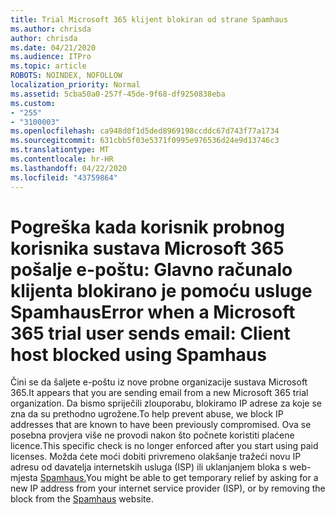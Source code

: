 ```yaml
---
title: Trial Microsoft 365 klijent blokiran od strane Spamhaus
ms.author: chrisda
author: chrisda
ms.date: 04/21/2020
ms.audience: ITPro
ms.topic: article
ROBOTS: NOINDEX, NOFOLLOW
localization_priority: Normal
ms.assetid: 5cba50a0-257f-45de-9f68-df9250838eba
ms.custom:
- "255"
- "3100003"
ms.openlocfilehash: ca948d0f1d5ded8969198ccddc67d743f77a1734
ms.sourcegitcommit: 631cbb5f03e5371f0995e976536d24e9d13746c3
ms.translationtype: MT
ms.contentlocale: hr-HR
ms.lasthandoff: 04/22/2020
ms.locfileid: "43759864"
---
```

# <a name="error-when-a-microsoft-365-trial-user-sends-email-client-host-blocked-using-spamhaus"></a><span data-ttu-id="feb38-102">Pogreška kada korisnik probnog korisnika sustava Microsoft 365 pošalje e-poštu: Glavno računalo klijenta blokirano je pomoću usluge Spamhaus</span><span class="sxs-lookup"><span data-stu-id="feb38-102">Error when a Microsoft 365 trial user sends email: Client host blocked using Spamhaus</span></span>

<span data-ttu-id="feb38-103">Čini se da šaljete e-poštu iz nove probne organizacije sustava Microsoft 365.</span><span class="sxs-lookup"><span data-stu-id="feb38-103">It appears that you are sending email from a new Microsoft 365 trial organization.</span></span> <span data-ttu-id="feb38-104">Da bismo spriječili zlouporabu, blokiramo IP adrese za koje se zna da su prethodno ugrožene.</span><span class="sxs-lookup"><span data-stu-id="feb38-104">To help prevent abuse, we block IP addresses that are known to have been previously compromised.</span></span> <span data-ttu-id="feb38-105">Ova se posebna provjera više ne provodi nakon što počnete koristiti plaćene licence.</span><span class="sxs-lookup"><span data-stu-id="feb38-105">This specific check is no longer enforced after you start using paid licenses.</span></span> <span data-ttu-id="feb38-106">Možda ćete moći dobiti privremeno olakšanje tražeći novu IP adresu od davatelja internetskih usluga (ISP) ili uklanjanjem bloka s web-mjesta [Spamhaus.](https://go.microsoft.com/fwlink/p/?linkid=123245)</span><span class="sxs-lookup"><span data-stu-id="feb38-106">You might be able to get temporary relief by asking for a new IP address from your internet service provider (ISP), or by removing the block from the [Spamhaus](https://go.microsoft.com/fwlink/p/?linkid=123245) website.</span></span>
